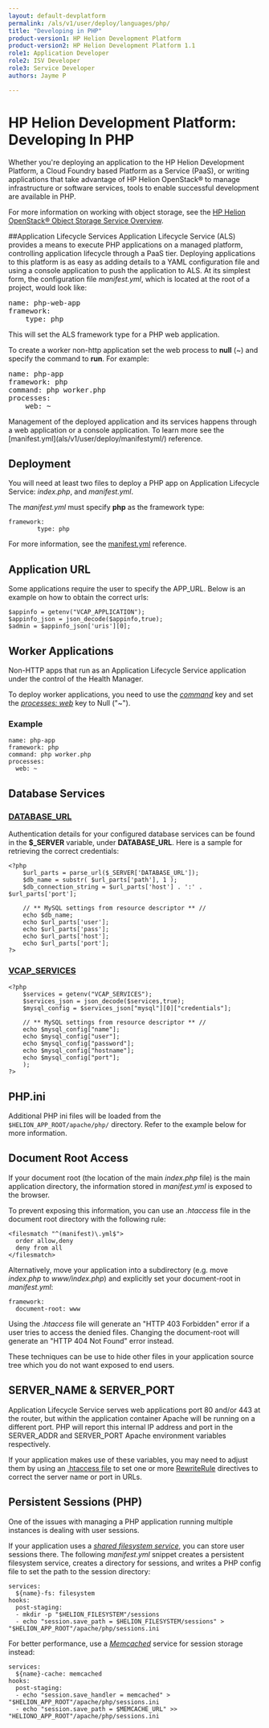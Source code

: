 ```yaml
---
layout: default-devplatform
permalink: /als/v1/user/deploy/languages/php/
title: "Developing in PHP"
product-version1: HP Helion Development Platform
product-version2: HP Helion Development Platform 1.1
role1: Application Developer 
role2: ISV Developer
role3: Service Developer
authors: Jayme P

---
```

<!--PUBLISHED-->

# HP Helion Development Platform: Developing In PHP

Whether you're deploying an application to the HP Helion Development Platform, a
Cloud Foundry based Platform as a Service (PaaS), or writing applications that take
advantage of HP Helion OpenStack&reg; to manage infrastructure or software services, tools
to enable successful development are available in PHP.

For more information on working with object storage, 
see the [HP Helion OpenStack&reg; Object Storage Service Overview](/helion/openstack/services/object/overview/).

##Application Lifecycle Services
Application Lifecycle Service (ALS) provides a means to execute PHP applications on a managed platform, controlling application lifecycle through a PaaS tier. Deploying
applications to this platform is as easy as adding details to a YAML configuration file and using
a console application to push the application to ALS.
At its simplest form, the configuration file *manifest.yml*, which is located at the root of a project, 
would look like:
<div class="highlight-none"><div class="highlight"><pre>name: php-web-app
framework:
    type: php
</pre></div>
</div>
This will set the ALS framework type for a PHP web application.

To create a worker non-http application set the web process to <strong>null</strong> (~) and specify
the command to <strong>run</strong>. For example:
<div class="highlight-yaml"><div class="highlight"><pre><span class="l-Scalar-Plain">name</span><span class="p-Indicator">:</span> <span class="l-Scalar-Plain">php-app</span>
<span class="l-Scalar-Plain">framework</span><span class="p-Indicator">:</span> <span class="l-Scalar-Plain">php</span>
<span class="l-Scalar-Plain">command</span><span class="p-Indicator">:</span> <span class="l-Scalar-Plain">php worker.php</span>
<span class="l-Scalar-Plain">processes</span><span class="p-Indicator">:</span>
    <span class="l-Scalar-Plain">web</span><span class="p-Indicator">:</span> <span class="l-Scalar-Plain">~</span>
</pre></div>
</div>
Management of the deployed application and its services happens through a web application or
a console application. To learn more see the [manifest.yml](als/v1/user/deploy/manifestyml/) reference</a>.


Deployment[](#deployment "Permalink to this headline")
-------------------------------------------------------

You will need at least two files to deploy a PHP app on Application Lifecycle Service:
*index.php*, and *manifest.yml*.

The *manifest.yml* must specify **php** as the framework type:

    framework:
            type: php

For more information, see the [manifest.yml](als/v1/user/deploy/manifestyml/) reference.

Application URL[](#application-url "Permalink to this headline")
-----------------------------------------------------------------

Some applications require the user to specify the APP\_URL. Below is an
example on how to obtain the correct urls:

    $appinfo = getenv("VCAP_APPLICATION");
    $appinfo_json = json_decode($appinfo,true);
    $admin = $appinfo_json['uris'][0];

Worker Applications[](#worker-applications "Permalink to this headline")
-------------------------------------------------------------------------

Non-HTTP apps that run as an Application Lifecycle Service application under the control of
the Health Manager.

To deploy worker applications, you need to use the
[*command*](/als/v1/user/deploy/manifestyml/#command) key and set the
[*processes: web*](als/v1/user/deploy/manifestyml/#web)
key to Null ("\~").

### Example[](#example "Permalink to this headline")

    name: php-app
    framework: php
    command: php worker.php
    processes:
      web: ~

Database Services[](#database-services "Permalink to this headline")
---------------------------------------------------------------------

### [DATABASE\_URL](/als/v1/user/services/data-services/#database-url/)

Authentication details for your configured database services can be
found in the **$\_SERVER** variable, under 
**DATABASE_URL**. Here is a sample for retrieving the correct credentials:

    <?php
        $url_parts = parse_url($_SERVER['DATABASE_URL']);
        $db_name = substr( $url_parts['path'], 1 );
        $db_connection_string = $url_parts['host'] . ':' . $url_parts['port'];

        // ** MySQL settings from resource descriptor ** //
        echo $db_name;
        echo $url_parts['user'];
        echo $url_parts['pass'];
        echo $url_parts['host'];
        echo $url_parts['port'];
    ?>

### [VCAP\_SERVICES](/als/v1/user/services/data-services/#vcap-services/)

    <?php
        $services = getenv("VCAP_SERVICES");
        $services_json = json_decode($services,true);
        $mysql_config = $services_json["mysql"][0]["credentials"];

        // ** MySQL settings from resource descriptor ** //
        echo $mysql_config["name"];
        echo $mysql_config["user"];
        echo $mysql_config["password"];
        echo $mysql_config["hostname"];
        echo $mysql_config["port"];
        );
    ?>

PHP.ini[](#php-ini "Permalink to this headline")
-------------------------------------------------

Additional PHP ini files will be loaded from the
`$HELION_APP_ROOT/apache/php/` directory. Refer to
the example below for more information.

Document Root Access[](#document-root-access "Permalink to this headline")
---------------------------------------------------------------------------

If your document root (the location of the main *index.php* file) is the
main application directory, the information stored in 
*manifest.yml* is exposed to the browser.

To prevent exposing this information, you can use an *.htaccess* file in
the document root directory with the following rule:

    <filesmatch "^(manifest)\.yml$">
      order allow,deny
      deny from all
    </filesmatch>

Alternatively, move your application into a subdirectory (e.g. move
*index.php* to *www/index.php*) and explicitly set your document-root in
*manifest.yml*:

    framework:
      document-root: www

Using the *.htaccess* file will generate an "HTTP 403 Forbidden" error
if a user tries to access the denied files. Changing the document-root
will generate an "HTTP 404 Not Found" error instead.

These techniques can be use to hide other files in your application
source tree which you do not want exposed to end users.

SERVER\_NAME & SERVER\_PORT[](#server-name-server-port "Permalink to this headline")
-------------------------------------------------------------------------------------

Application Lifecycle Service serves web applications port 80 and/or 443 at the router, but
within the application container Apache will be running on a different
port. PHP will report this internal IP address and port in the
SERVER\_ADDR and SERVER\_PORT Apache environment variables respectively.

If your application makes use of these variables, you may need to adjust
them by using an [.htaccess
file](http://httpd.apache.org/docs/current/howto/htaccess) to set
one or more
[RewriteRule](http://httpd.apache.org/docs/current/mod/mod_rewrite.html#rewriterule)
directives to correct the server name or port in URLs.

Persistent Sessions (PHP)[](#persistent-sessions-php "Permalink to this headline")
-----------------------------------------------------------------------------------

One of the issues with managing a PHP application running multiple
instances is dealing with user sessions.

If your application uses a [*shared filesystem
service*](/als/v1/user/services/filesystem/#persistent-file-system), you
can store user sessions there. The following *manifest.yml* snippet
creates a persistent filesystem service, creates a directory for
sessions, and writes a PHP config file to set the path to the session
directory:

    services:
      ${name}-fs: filesystem
    hooks:
      post-staging:
      - mkdir -p "$HELION_FILESYSTEM"/sessions
      - echo "session.save_path = $HELION_FILESYSTEM/sessions" > "$HELION_APP_ROOT"/apache/php/sessions.ini

For better performance, use a
[*Memcached*](/als/v1/user/services/memcached/#memcached) service for
session storage instead:

    services:
      ${name}-cache: memcached
    hooks:
      post-staging:
      - echo "session.save_handler = memcached" > "$HELION_APP_ROOT"/apache/php/sessions.ini
      - echo "session.save_path = $MEMCACHE_URL" >> "HELIONO_APP_ROOT"/apache/php/sessions.ini

